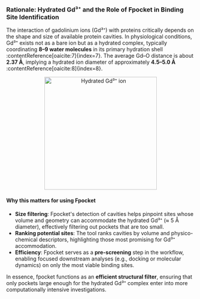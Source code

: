 ### Rationale: Hydrated Gd³⁺ and the Role of Fpocket in Binding Site Identification

The interaction of gadolinium ions (Gd³⁺) with proteins critically depends on the shape and size of available protein cavities. In physiological conditions, Gd³⁺ exists not as a bare ion but as a hydrated complex, typically coordinating **8–9 water molecules** in its primary hydration shell :contentReference[oaicite:7]{index=7}. The average Gd–O distance is about **2.37 Å**, implying a hydrated ion diameter of approximately **4.5–5.0 Å** :contentReference[oaicite:8]{index=8}.

<p align="center">
  <!-- Replace these paths with your own images in docs/images -->
  <img src="docs/images/gd3_hydrate_schematic.png" alt="Hydrated Gd³⁺ ion" width="300"/>
</p>

#### Why this matters for using Fpocket

- **Size filtering**: Fpocket's detection of cavities helps pinpoint sites whose volume and geometry can accommodate the hydrated Gd³⁺ (≈ 5 Å diameter), effectively filtering out pockets that are too small.
- **Ranking potential sites**: The tool ranks cavities by volume and physico-chemical descriptors, highlighting those most promising for Gd³⁺ accommodation.
- **Efficiency**: Fpocket serves as a **pre-screening** step in the workflow, enabling focused downstream analyses (e.g., docking or molecular dynamics) on only the most viable binding sites.

In essence, fpocket functions as an **efficient structural filter**, ensuring that only pockets large enough for the hydrated Gd³⁺ complex enter into more computationally intensive investigations.

